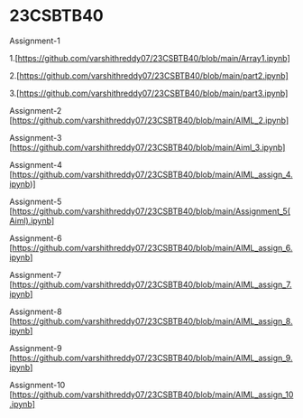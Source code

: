 # 23CSBTB40
Assignment-1

1.[https://github.com/varshithreddy07/23CSBTB40/blob/main/Array1.ipynb]

2.[https://github.com/varshithreddy07/23CSBTB40/blob/main/part2.ipynb]

3.[https://github.com/varshithreddy07/23CSBTB40/blob/main/part3.ipynb]

Assignment-2
[https://github.com/varshithreddy07/23CSBTB40/blob/main/AIML_2.ipynb]

Assignment-3
[https://github.com/varshithreddy07/23CSBTB40/blob/main/Aiml_3.ipynb]

Assignment-4
[https://github.com/varshithreddy07/23CSBTB40/blob/main/AIML_assign_4.ipynb)]

Assignment-5
[https://github.com/varshithreddy07/23CSBTB40/blob/main/Assignment_5(Aiml).ipynb]

Assignment-6
[https://github.com/varshithreddy07/23CSBTB40/blob/main/AIML_assign_6.ipynb]

Assignment-7
[https://github.com/varshithreddy07/23CSBTB40/blob/main/AIML_assign_7.ipynb]

Assignment-8
[https://github.com/varshithreddy07/23CSBTB40/blob/main/AIML_assign_8.ipynb]

Assignment-9
[https://github.com/varshithreddy07/23CSBTB40/blob/main/AIML_assign_9.ipynb]

Assignment-10
[https://github.com/varshithreddy07/23CSBTB40/blob/main/AIML_assign_10.ipynb]

